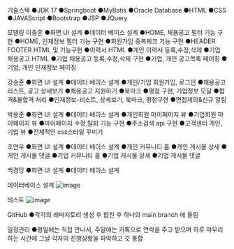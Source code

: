기술스택
●JDK 17
●Springboot
●MyBatis
●Oracle Database
●HTML
●CSS
●JAVAScript
●Bootstrap
●JSP
●JQuery

모델링
이충훈
●화면 UI 설계
●데이터 베이스 설계
●HOME, 채용공고 필터 기능 구현
●HOME, 인재정보 필터 기능 구현
●회원가입 중복체크 기능 구현
●HEADER FOOTER HTML 및 기능구현
●이력서 HTML
●개인 이력서 등록,수정,삭제
●기업 채용공고 HTML
●기업 채용공고 등록,수정,삭제 구현
●기업, 개인 공고목록 페이징
●기업, 개인 인재정보 페이징

강승준
●화면 UI 설계
●데이터 베이스 설계
●개인/기업 회원가입, 로그인
●채용공고 리스트, 공고 상세보기
●채용공고 지원하기
●북마크
●평점 구현, 기업정보 모달
●합격&불합격 처리
●인재정보-리스트, 상세보기, 북마크, 평점구현
●면접제의&신규 알림

박용준
●화면 UI 설계
●데이터 베이스 설계
●개인회원 마이페이지 뷰
●기업회원 마이페이지 뷰
●마이페이지 수정,탈퇴 기능 구현
●주소검색 api 구현
●고객센터 개인, 기업 뷰
●전체적인 css스타일 꾸미기

조연우
●화면 UI 설계
●데이터 베이스 설계
●개인 커뮤니티 홈
●개인 게시물 상세
●개인 게시물 댓글
●기업 커뮤니티 홈
●기업 게시물 상세
●기업 게시물 댓글

백경당
●화면 UI 설계
●데이터 베이스 설계

데이터베이스 설계
![image](https://github.com/rikik99/Jik-Job/assets/106740152/eea25afd-4880-4dd6-9b91-89c63c44c9ef)

테스트
![image](https://github.com/rikik99/Jik-Job/assets/106740152/5c057f14-a23e-4eaa-9fb2-1e90247d0fed)

GitHub
●각각의 레파지토리 생성 후 합친 후 하나의 main branch 에 올림

일정관리
●평일에는 직접 만나서, 주말에는 카톡으로 연락을 주고 받으며 하루 마무리 하는 시간에 그날 각자의 진행상황을 파악하고 깃 통합

